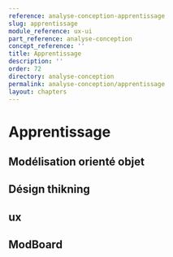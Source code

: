```yaml
---
reference: analyse-conception-apprentissage
slug: apprentissage
module_reference: ux-ui
part_reference: analyse-conception
concept_reference: ''
title: Apprentissage
description: ''
order: 72
directory: analyse-conception
permalink: analyse-conception/apprentissage
layout: chapters
---
```


# Apprentissage 

## Modélisation orienté objet 

## Désign thikning

## ux

## ModBoard
